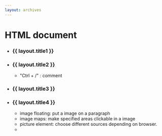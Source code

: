 ```yaml
---
layout: archives
---
```



# HTML document

- ### {{ layout.title1 }}


- ### {{ layout.title2 }}

  - "Ctrl + /" : comment

- ### {{ layout.title3 }}

- ### {{ layout.title4 }}

  - image floating: put a image on a paragraph
  - image maps: make specified areas clickable in a image
  - picture element: choose different sources depending on browser.
  - 